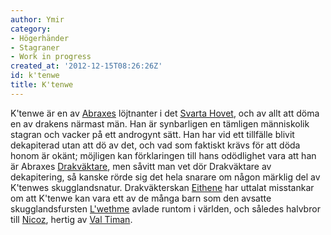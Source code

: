 ```yaml
---
author: Ymir
category:
- Högerhänder
- Stagraner
- Work in progress
created_at: '2012-12-15T08:26:26Z'
id: k'tenwe
title: K'tenwe
---
```

K'tenwe är en av [Abraxes] löjtnanter i det [Svarta Hovet], och av allt att döma en av drakens närmast män. Han är synbarligen en tämligen människolik stagran och vacker på ett androgynt sätt. Han har vid ett tillfälle blivit dekapiterad utan att dö av det, och vad som faktiskt krävs för att döda honom är okänt; möjligen kan förklaringen till hans odödlighet vara att han är Abraxes [Drakväktare], men såvitt man vet dör Drakväktare av dekapitering, så kanske rörde sig det hela snarare om någon märklig del av K'tenwes skugglandsnatur. Drakväkterskan [Eithene] har uttalat misstankar om att K'tenwe kan vara ett av de många barn som den avsatte skugglandsfursten [L'wethme] avlade runtom i världen, och således halvbror till [Nicoz], hertig av [Val Timan].

  [Abraxes]: Abraxes
  [Svarta Hovet]: Svarta_Hovet
  [Drakväktare]: Drakväktare
  [Eithene]: Eithene_Visaan
  [L'wethme]: Lwethme
  [Nicoz]: Nicoz_Mehzinor
  [Val Timan]: Val_Timan
